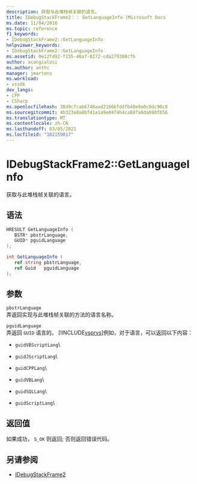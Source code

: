 ```yaml
---
description: 获取与此堆栈帧关联的语言。
title: IDebugStackFrame2：： GetLanguageInfo |Microsoft Docs
ms.date: 11/04/2016
ms.topic: reference
f1_keywords:
- IDebugStackFrame2::GetLanguageInfo
helpviewer_keywords:
- IDebugStackFrame2::GetLanguageInfo
ms.assetid: 0e12fd92-f155-46a7-8272-cda279388cfb
author: acangialosi
ms.author: anthc
manager: jmartens
ms.workload:
- vssdk
dev_langs:
- CPP
- CSharp
ms.openlocfilehash: 38d9cfcab6748aad2166bfddfb48e9a0c0dc90c0
ms.sourcegitcommit: 4b323a8a8bfd1a1a9e84f4b4ca88fa8da690f656
ms.translationtype: MT
ms.contentlocale: zh-CN
ms.lasthandoff: 03/05/2021
ms.locfileid: "102159817"
---
```

# <a name="idebugstackframe2getlanguageinfo"></a>IDebugStackFrame2::GetLanguageInfo

获取与此堆栈帧关联的语言。

## <a name="syntax"></a>语法

```cpp
HRESULT GetLanguageInfo ( 
   BSTR* pbstrLanguage,
   GUID* pguidLanguage
);
```

```csharp
int GetLanguageInfo ( 
   ref string pbstrLanguage,
   ref Guid   pguidLanguage
);
```

## <a name="parameters"></a>参数

`pbstrLanguage`\
弄返回实现与此堆栈帧关联的方法的语言名称。

`pguidLanguage`\
弄返回 `GUID` 语言的。 [!INCLUDE[vsprvs](../../../code-quality/includes/vsprvs_md.md)]例如，对于语言，可以返回以下内容：

- `guidVBScriptLang`\

- `guidJScriptLang`\

- `guidCPPLang`\

- `guidVBLang`\

- `guidSQLLang`\

- `guidScriptLang`\

## <a name="return-value"></a>返回值

 如果成功， `S_OK` 则返回; 否则返回错误代码。

## <a name="see-also"></a>另请参阅

- [IDebugStackFrame2](../../../extensibility/debugger/reference/idebugstackframe2.md)
